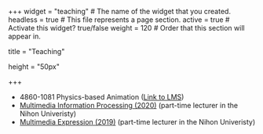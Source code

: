 +++
widget = "teaching"  # The name of the widget that you created.
headless = true  # This file represents a page section.
active = true  # Activate this widget? true/false
weight = 120  # Order that this section will appear in.

title = "Teaching"

height = "50px"

+++

<ul>
<li> 4860-1081 Physics-based Animation (<a href="https://itc-lms.ecc.u-tokyo.ac.jp/lms/course?idnumber=20214860-10810F01">Link to LMS</a>) </li>
<li> <a href="https://github.com/nobuyuki83/course_summer2020_unihon" target="_blank">Multimedia Information Processing (2020)</a> (part-time lecturer in the Nihon Univeristy) </li> 
<li> <a href="https://github.com/nobuyuki83/course_winter2019_unihon" target="_blank">Multimedia Expression (2019)</a> (part-time lecturer in the Nihon Univeristy) </li> 
</ul>




